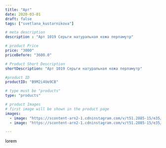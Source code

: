```yaml
---
title: "Арт"
date: 2020-03-01
draft: false
tags: ["svetlana_kustarnikova"]

# meta description
description : "Арт 1019 Серьги натуральная кожа перламутр"

# product Price
price: "3000"
priceBefore: "3600.0"

# Product Short Description
shortDescription: "Арт 1019 Серьги натуральная кожа перламутр"

#product ID
productID: "B9M2i4Uo9CB"

# type must be "products"
type: "products"

# product Images
# first image will be shown in the product page
images:
  - image: "https://scontent-arn2-1.cdninstagram.com/v/t51.2885-15/e35/87822090_201428937594945_2680057000536993121_n.jpg?_nc_ht=scontent-arn2-1.cdninstagram.com&_nc_cat=109&_nc_ohc=nq4uoF6-JuwAX-XYliG&se=8&tp=1&oh=321dfd80fb559e631e20d2e1f69a9c37&oe=605EA4CC&ig_cache_key=MjI1NTQxNzM5Nzc5MjE2NzQxMQ%3D%3D.2"
  - image: "https://scontent-arn2-1.cdninstagram.com/v/t51.2885-15/e35/87576539_252285622456355_2151779510156200648_n.jpg?_nc_ht=scontent-arn2-1.cdninstagram.com&_nc_cat=111&_nc_ohc=Vh6rFf4SvDMAX-Rdb5U&se=8&tp=1&oh=8a8ba9aa3ba7531610b26081a0f1fc80&oe=605F1978&ig_cache_key=MjI1NTQxNzM5NzgwMDM5NzUzOA%3D%3D.2"

---
```

lorem
